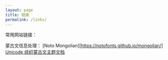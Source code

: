 ```yaml
---
layout: page
title: 链接
permalink: /links/
---
```


常用网站链接：

蒙古文信息处理：
[Noto Mongolian][https://notofonts.github.io/mongolian/]
[Unicode 组织蒙古文主题文档](https://www.unicode.org/L2/topical/mongolian/)

